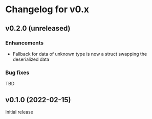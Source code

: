 # Changelog for v0.x

## v0.2.0 (unreleased)

### Enhancements

  * Fallback for data of unknown type is now a struct swapping the deserialized data

### Bug fixes

TBD

## v0.1.0 (2022-02-15)

Initial release
